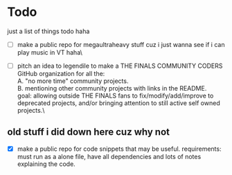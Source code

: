 # Todo 
just a list of things todo haha 




- [ ] make a public repo for megaultraheavy stuff cuz i just wanna see if i can play music in VT haha\
- [ ] pitch an idea to legendile to make a THE FINALS COMMUNITY CODERS GitHub organization for all the:\
A. "no more time" community projects.\
B. mentioning other community projects with links in the README.\
goal: allowing outside THE FINALS fans to fix/modify/add/improve to deprecated projects, and/or bringing attention to still active self owned projects.\


## old stuff i did down here cuz why not 


- [X] make a public repo for code snippets that may be useful. requirements: must run as a alone file, have all dependencies and lots of notes explaining the code.